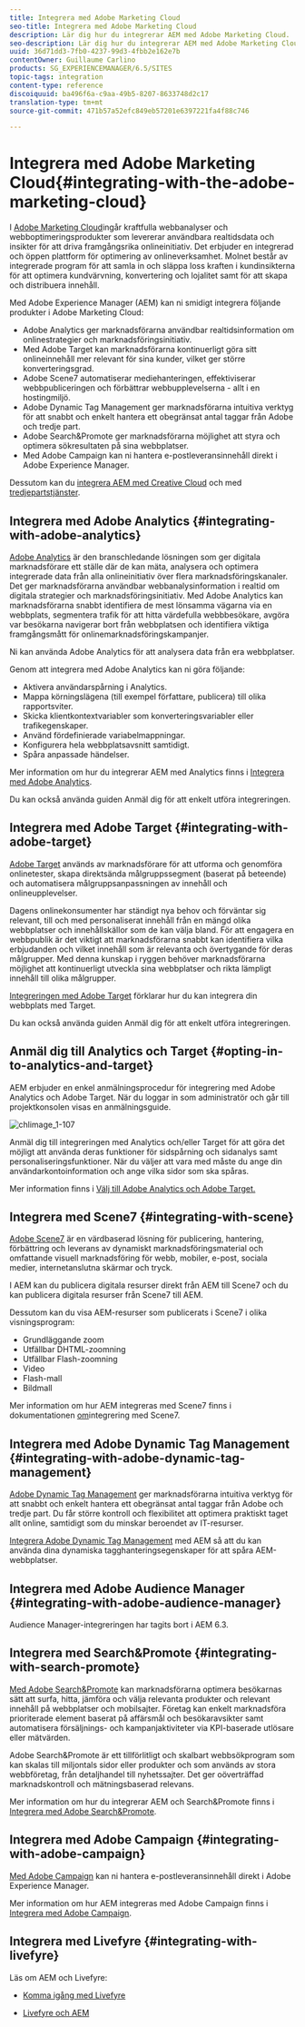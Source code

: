 ```yaml
---
title: Integrera med Adobe Marketing Cloud
seo-title: Integrera med Adobe Marketing Cloud
description: Lär dig hur du integrerar AEM med Adobe Marketing Cloud.
seo-description: Lär dig hur du integrerar AEM med Adobe Marketing Cloud.
uuid: 36d71dd3-7fb0-4237-99d3-4fbb2e162e7b
contentOwner: Guillaume Carlino
products: SG_EXPERIENCEMANAGER/6.5/SITES
topic-tags: integration
content-type: reference
discoiquuid: ba496f6a-c9aa-49b5-8207-8633748d2c17
translation-type: tm+mt
source-git-commit: 471b57a52efc849eb57201e6397221fa4f88c746

---
```



# Integrera med Adobe Marketing Cloud{#integrating-with-the-adobe-marketing-cloud}

I [Adobe Marketing Cloud](https://www.adobe.com/solutions/digital-marketing.html)ingår kraftfulla webbanalyser och webboptimeringsprodukter som levererar användbara realtidsdata och insikter för att driva framgångsrika onlineinitiativ. Det erbjuder en integrerad och öppen plattform för optimering av onlineverksamhet. Molnet består av integrerade program för att samla in och släppa loss kraften i kundinsikterna för att optimera kundvärvning, konvertering och lojalitet samt för att skapa och distribuera innehåll.

Med Adobe Experience Manager (AEM) kan ni smidigt integrera följande produkter i Adobe Marketing Cloud:

* Adobe Analytics ger marknadsförarna användbar realtidsinformation om onlinestrategier och marknadsföringsinitiativ.
* Med Adobe Target kan marknadsförarna kontinuerligt göra sitt onlineinnehåll mer relevant för sina kunder, vilket ger större konverteringsgrad.
* Adobe Scene7 automatiserar mediehanteringen, effektiviserar webbpubliceringen och förbättrar webbupplevelserna - allt i en hostingmiljö.
* Adobe Dynamic Tag Management ger marknadsförarna intuitiva verktyg för att snabbt och enkelt hantera ett obegränsat antal taggar från Adobe och tredje part.
* Adobe Search&amp;Promote ger marknadsförarna möjlighet att styra och optimera sökresultaten på sina webbplatser.
* Med Adobe Campaign kan ni hantera e-postleveransinnehåll direkt i Adobe Experience Manager.

Dessutom kan du [integrera AEM med Creative Cloud](/help/assets/aem-cc-folder-sharing-best-practices.md) och med [tredjepartstjänster](/help/sites-administering/third-party-services.md).

## Integrera med Adobe Analytics {#integrating-with-adobe-analytics}

[Adobe Analytics](https://www.omniture.com/en/products/analytics/sitecatalyst) är den branschledande lösningen som ger digitala marknadsförare ett ställe där de kan mäta, analysera och optimera integrerade data från alla onlineinitiativ över flera marknadsföringskanaler. Det ger marknadsförarna användbar webbanalysinformation i realtid om digitala strategier och marknadsföringsinitiativ. Med Adobe Analytics kan marknadsförarna snabbt identifiera de mest lönsamma vägarna via en webbplats, segmentera trafik för att hitta värdefulla webbbesökare, avgöra var besökarna navigerar bort från webbplatsen och identifiera viktiga framgångsmått för onlinemarknadsföringskampanjer.

Ni kan använda Adobe Analytics för att analysera data från era webbplatser.

Genom att integrera med Adobe Analytics kan ni göra följande:

* Aktivera användarspårning i Analytics.
* Mappa körningslägena (till exempel författare, publicera) till olika rapportsviter.
* Skicka klientkontextvariabler som konverteringsvariabler eller trafikegenskaper.
* Använd fördefinierade variabelmappningar.
* Konfigurera hela webbplatsavsnitt samtidigt.
* Spåra anpassade händelser.

Mer information om hur du integrerar AEM med Analytics finns i [Integrera med Adobe Analytics](/help/sites-administering/adobeanalytics.md).

Du kan också använda guiden [](/help/sites-administering/opt-in.md) Anmäl dig för att enkelt utföra integreringen.

## Integrera med Adobe Target {#integrating-with-adobe-target}

[Adobe Target](https://www.omniture.com/en/products/conversion/test-and-target) används av marknadsförare för att utforma och genomföra onlinetester, skapa direktsända målgruppssegment (baserat på beteende) och automatisera målgruppsanpassningen av innehåll och onlineupplevelser.

Dagens onlinekonsumenter har ständigt nya behov och förväntar sig relevant, till och med personaliserat innehåll från en mängd olika webbplatser och innehållskällor som de kan välja bland. För att engagera en webbpublik är det viktigt att marknadsförarna snabbt kan identifiera vilka erbjudanden och vilket innehåll som är relevanta och övertygande för deras målgrupper. Med denna kunskap i ryggen behöver marknadsförarna möjlighet att kontinuerligt utveckla sina webbplatser och rikta lämpligt innehåll till olika målgrupper.

[Integreringen med Adobe Target](/help/sites-administering/target.md) förklarar hur du kan integrera din webbplats med Target.

Du kan också använda guiden [](/help/sites-administering/opt-in.md) Anmäl dig för att enkelt utföra integreringen.

## Anmäl dig till Analytics och Target {#opting-in-to-analytics-and-target}

AEM erbjuder en enkel anmälningsprocedur för integrering med Adobe Analytics och Adobe Target. När du loggar in som administratör och går till projektkonsolen visas en anmälningsguide.

![chlimage_1-107](assets/chlimage_1-107a.png)

Anmäl dig till integreringen med Analytics och/eller Target för att göra det möjligt att använda deras funktioner för sidspårning och sidanalys samt personaliseringsfunktioner. När du väljer att vara med måste du ange din användarkontoinformation och ange vilka sidor som ska spåras.

Mer information finns i [Välj till Adobe Analytics och Adobe Target.](/help/sites-administering/opt-in.md)

## Integrera med Scene7 {#integrating-with-scene}

[Adobe Scene7](https://www.adobe.com/products/scene7.html) är en värdbaserad lösning för publicering, hantering, förbättring och leverans av dynamiskt marknadsföringsmaterial och omfattande visuell marknadsföring för webb, mobiler, e-post, sociala medier, internetanslutna skärmar och tryck.

I AEM kan du publicera digitala resurser direkt från AEM till Scene7 och du kan publicera digitala resurser från Scene7 till AEM.

Dessutom kan du visa AEM-resurser som publicerats i Scene7 i olika visningsprogram:

* Grundläggande zoom
* Utfällbar DHTML-zoomning
* Utfällbar Flash-zoomning
* Video
* Flash-mall
* Bildmall

Mer information om hur AEM integreras med Scene7 finns i dokumentationen [om](/help/sites-administering/scene7.md)integrering med Scene7.

## Integrera med Adobe Dynamic Tag Management {#integrating-with-adobe-dynamic-tag-management}

[Adobe Dynamic Tag Management](https://www.adobe.com/solutions/digital-marketing/dynamic-tag-management.html) ger marknadsförarna intuitiva verktyg för att snabbt och enkelt hantera ett obegränsat antal taggar från Adobe och tredje part. Du får större kontroll och flexibilitet att optimera praktiskt taget allt online, samtidigt som du minskar beroendet av IT-resurser.

[Integrera Adobe Dynamic Tag Management](/help/sites-administering/dtm.md) med AEM så att du kan använda dina dynamiska tagghanteringsegenskaper för att spåra AEM-webbplatser.

## Integrera med Adobe Audience Manager {#integrating-with-adobe-audience-manager}

Audience Manager-integreringen har tagits bort i AEM 6.3.

## Integrera med Search&amp;Promote {#integrating-with-search-promote}

[Med Adobe Search&amp;Promote](https://www.omniture.com/en/products/conversion/search-and-promote) kan marknadsförarna optimera besökarnas sätt att surfa, hitta, jämföra och välja relevanta produkter och relevant innehåll på webbplatser och mobilsajter. Företag kan enkelt marknadsföra prioriterade element baserat på affärsmål och besökaravsikter samt automatisera försäljnings- och kampanjaktiviteter via KPI-baserade utlösare eller mätvärden.

Adobe Search&amp;Promote är ett tillförlitligt och skalbart webbsökprogram som kan skalas till miljontals sidor eller produkter och som används av stora webbföretag, från detaljhandel till nyhetssajter. Det ger oöverträffad marknadskontroll och mätningsbaserad relevans.

Mer information om hur du integrerar AEM och Search&amp;Promote finns i [Integrera med Adobe Search&amp;Promote](/help/sites-administering/search-and-promote.md).

## Integrera med Adobe Campaign {#integrating-with-adobe-campaign}

[Med Adobe Campaign](https://www.adobe.com/solutions/campaign-management.html) kan ni hantera e-postleveransinnehåll direkt i Adobe Experience Manager.

Mer information om hur AEM integreras med Adobe Campaign finns i [Integrera med Adobe Campaign](/help/sites-administering/campaignstandard.md).

## Integrera med Livefyre {#integrating-with-livefyre}

Läs om AEM och Livefyre:

* [Komma igång med Livefyre](https://answers.livefyre.com/developers/getting-started)

* [Livefyre och AEM](https://answers.livefyre.com/product/livefyre-for-adobe-experience-manager-aem/livefyre-for-adobe-experience-manager/)

